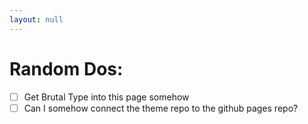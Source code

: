 ```yaml
---
layout: null
---
```


# Random Dos:

- [ ] Get Brutal Type into this page somehow
- [ ] Can I somehow connect the theme repo to the github pages repo?
